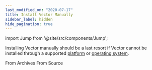 ```yaml
---
last_modified_on: "2020-07-17"
title: Install Vector Manually
sidebar_label: hidden
hide_pagination: true
---
```


import Jump from '@site/src/components/Jump';

Installing Vector manually should be a last resort if Vector cannot be
installed through a supported [platform][docs.platforms] or
[operating system][docs.operating_systems].

<Jump to="/docs/setup/installation/manual/from-archives/">From Archives</Jump>
<Jump to="/docs/setup/installation/manual/from-source/">From Source</Jump>

[docs.operating_systems]: /docs/setup/installation/operating-systems/
[docs.platforms]: /docs/setup/installation/platforms/
